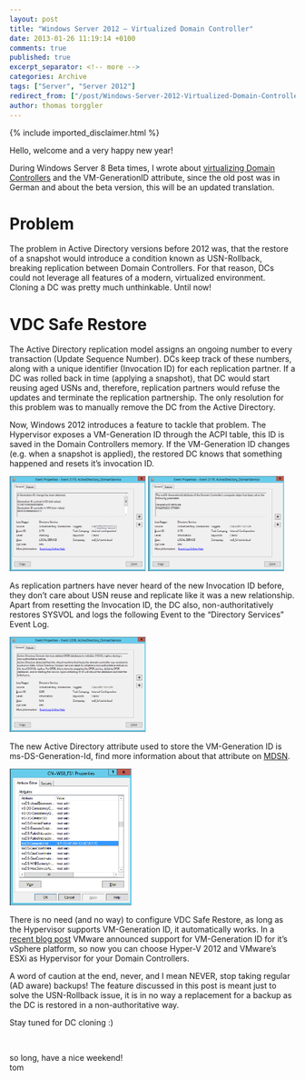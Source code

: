 ```yaml
---
layout: post
title: "Windows Server 2012 – Virtualized Domain Controller"
date: 2013-01-26 11:19:14 +0100
comments: true
published: true
excerpt_separator: <!-- more -->
categories: Archive
tags: ["Server", "Server 2012"]
redirect_from: ["/post/Windows-Server-2012-Virtualized-Domain-Controller", "/post/windows-server-2012-virtualized-domain-controller"]
author: thomas torggler
---
```

<!-- more -->
{% include imported_disclaimer.html %}
<p>Hello, welcome and a very happy new year!</p>  <p>During Windows Server 8 Beta times, I wrote about <a href="/post/Windows-Server-8-Virtualized-Domain-Controller.aspx" target="_blank">virtualizing Domain Controllers</a> and the VM-GenerationID attribute, since the old post was in German and about the beta version, this will be an updated translation.</p>  <h1>Problem</h1>  <p>The problem in Active Directory versions before 2012 was, that the restore of a snapshot would introduce a condition known as USN-Rollback, breaking replication between Domain Controllers. For that reason, DCs could not leverage all features of a modern, virtualized environment. Cloning a DC was pretty much unthinkable. Until now!</p>  <h1>VDC Safe Restore</h1>  <p>The Active Directory replication model assigns an ongoing number to every transaction (Update Sequence Number). DCs keep track of these numbers, along with a unique identifier (Invocation ID) for each replication partner. If a DC was rolled back in time (applying a snapshot), that DC would start reusing aged USNs and, therefore, replication partners would refuse the updates and terminate the replication partnership. The only resolution for this problem was to manually remove the DC from the Active Directory.</p>  <p>Now, Windows 2012 introduces a feature to tackle that problem. The Hypervisor exposes a VM-Generation ID through the ACPI table, this ID is saved in the Domain Controllers memory. If the VM-Generation ID changes (e.g. when a snapshot is applied), the restored DC knows that something happened and resets it’s invocation ID.</p>  <p><a href="/assets/image_421.png" target="_blank"><img src="/assets/image_421.png" width="240" height="167" /></a>&#160;<a href="/assets/image_424.png" target="_blank"><img src="/assets/image_424.png" width="240" height="167" /></a></p>  <p>As replication partners have never heard of the new Invocation ID before, they don’t care about USN reuse and replicate like it was a new relationship. Apart from resetting the Invocation ID, the DC also, non-authoritatively restores SYSVOL and logs the following Event to the “Directory Services” Event Log.</p>  <p><a href="/assets/image_422.png" target="_blank"><img src="/assets/image_422.png" width="240" height="167" /></a></p>  <p>The new Active Directory attribute used to store the VM-Generation ID is ms-DS-Generation-Id, find more information about that attribute on <a href="http://msdn.microsoft.com/en-us/library/windows/desktop/hh446580(v=VS.85).aspx" target="_blank">MDSN</a>.</p>  <p><a href="/assets/image_423.png" target="_blank"><img src="/assets/image_423.png" width="215" height="240" /></a></p>  <p>There is no need (and no way) to configure VDC Safe Restore, as long as the Hypervisor supports VM-Generation ID, it automatically works. In a <a href="http://blogs.vmware.com/apps/2013/01/windows-server-2012-vm-generation-id-support-in-vsphere.html" target="_blank">recent blog post</a> VMware announced support for VM-Generation ID for it’s vSphere platform, so now you can choose Hyper-V 2012 and VMware’s ESXi as Hypervisor for your Domain Controllers.</p>  <p>A word of caution at the end, never, and I mean NEVER, stop taking regular (AD aware) backups! The feature discussed in this post is meant just to solve the USN-Rollback issue, it is in no way a replacement for a backup as the DC is restored in a non-authoritative way.</p>  <p>Stay tuned for DC cloning :)</p>  <p>&#160;</p>  <p>so long, have a nice weekend!   <br />tom</p>
